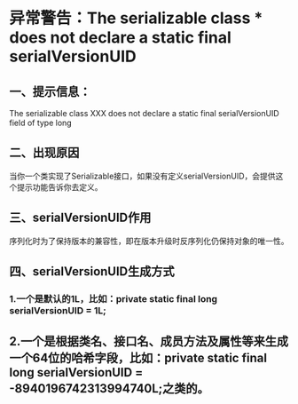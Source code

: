 # 异常警告：The serializable class * does not declare a static final serialVersionUID

## 一、提示信息：

The serializable class XXX does not declare a static final serialVersionUID field of type long

## 二、出现原因

当你一个类实现了Serializable接口，如果没有定义serialVersionUID，会提供这个提示功能告诉你去定义。

## 三、serialVersionUID作用

序列化时为了保持版本的兼容性，即在版本升级时反序列化仍保持对象的唯一性。

## 四、serialVersionUID生成方式

### 1.一个是默认的1L，比如：private static final long serialVersionUID = 1L;

## 2.一个是根据类名、接口名、成员方法及属性等来生成一个64位的哈希字段，比如：private static final long serialVersionUID = -8940196742313994740L;之类的。
